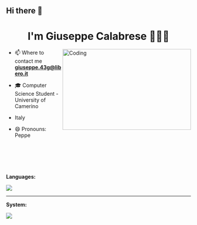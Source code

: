 ## Hi there 👋

<h1 align="center"> I'm Giuseppe Calabrese 🧑🏻‍💻 </h1>

<img align="right" alt="Coding" width="350" height="220" src="https://c.tenor.com/nyIWjHeM-GAAAAAC/smadging-speech-bubble-speech-bubble.gif">

<div>

 - 📫 Where to contact me **giuseppe.43g@libero.it**

 - 🎓 Computer Science Student - University of Camerino

 - Italy 
 
 - 😄 Pronouns: Peppe

</div>

<br><b><br><br><br>

<p font-size:500px;> <b> Languages​:  </b> </p>

<p align="left">
  <a href="https://skillicons.dev">
    <img src="https://skillicons.dev/icons?i=cpp,html,css,java,js,mysql,php,r,haskell" />
  </a>
</p>

<hr>

<p font-size:80px;> <b> System:  </b> </p>

<p font-size:60px;>
  <a href="https://skillicons.dev">
    <img src="https://skillicons.dev/icons?i=mysql,gradle" />
  </a>
</p>

